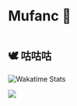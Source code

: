 # Mufanc 👀

<img align="right" src="https://github-readme-stats.vercel.app/api?username=Mufanc&show_icons=true&custom_title=Dashboard&hide_border=true&rank_icon=github" alt=""/>

<img src="https://github-readme-stats.vercel.app/api/top-langs?username=Mufanc&layout=compact&count_private=false&hide_border=true" alt="">

<br/>

## 🕊️ 咕咕咕

![Wakatime Stats](https://github-readme-stats.vercel.app/api/wakatime?username=Mufanc&layout=compact&hide=Text,AUTO_DETECTED,Other)

![](https://count.getloli.com/get/@mufanc?theme=rule12)
